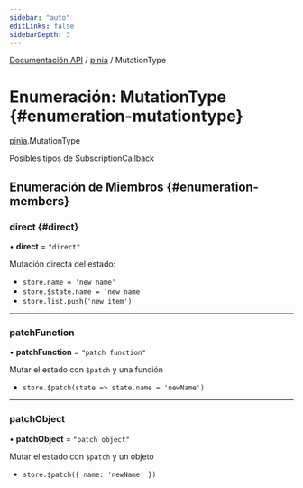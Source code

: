 ```yaml
---
sidebar: "auto"
editLinks: false
sidebarDepth: 3
---
```


[Documentación API](../index.md) / [pinia](../modules/pinia.md) / MutationType

# Enumeración: MutationType {#enumeration-mutationtype}

[pinia](../modules/pinia.md).MutationType

Posibles tipos de SubscriptionCallback

## Enumeración de Miembros {#enumeration-members}

### direct {#direct}

• **direct** = ``"direct"``

Mutación directa del estado:

- `store.name = 'new name'`
- `store.$state.name = 'new name'`
- `store.list.push('new item')`

___

### patchFunction

• **patchFunction** = ``"patch function"``

Mutar el estado con `$patch` y una función

- `store.$patch(state => state.name = 'newName')`

___

### patchObject

• **patchObject** = ``"patch object"``

Mutar el estado con `$patch` y un objeto

- `store.$patch({ name: 'newName' })`

